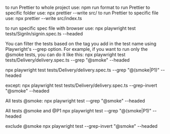 to run Prettier to whole project use: npm run format
to run Prettier to specific folder use: npx prettier --write src/
to run Prettier to specific file use: npx prettier --write src/index.ts



 to run specific spec file with browser use: npx playwright test tests/SignIn/signin.spec.ts --headed


You can filter the tests based on the tag you add in the test name using Playwright's --grep option. For example, if you want to run only the @smoke tests, you can do it like this:
 npx playwright test tests/Delivery/delivery.spec.ts --grep "@smoke" --headed

 npx playwright test tests/Delivery/delivery.spec.ts --grep "@(smoke|P1)" --headed

except:
npx playwright test tests/Delivery/delivery.spec.ts --grep-invert "@smoke" --headed

All tests @smoke:
npx playwright test --grep "@smoke" --headed

All tests @smoke and @P1
npx playwright test --grep "@(smoke|P1)" --headed

exclude @smoke
npx playwright test --grep-invert "@smoke" --headed